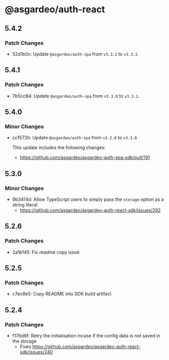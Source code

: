 # @asgardeo/auth-react

## 5.4.2

### Patch Changes

- 52d1b0c: Update `@asgardeo/auth-spa` from `v3.3.1` to `v3.3.2`.

## 5.4.1

### Patch Changes

- 7b5cc84: Update `@asgardeo/auth-spa` from `v3.3.0` to `v3.3.1`.

## 5.4.0

### Minor Changes

- ccf572b: Update `@asgardeo/auth-spa` from `v3.2.0` to `v3.3.0`

  This update includes the following changes:

  - https://github.com/asgardeo/asgardeo-auth-spa-sdk/pull/191

## 5.3.0

### Minor Changes

- 9b3414d: Allow TypeScript users to simply pass the `storage` option as a string literal
  - https://github.com/asgardeo/asgardeo-auth-react-sdk/issues/292

## 5.2.6

### Patch Changes

- 2a1b145: Fix readme copy issue

## 5.2.5

### Patch Changes

- c7ec8e5: Copy README into SDK build artifact

## 5.2.4

### Patch Changes

- f176d6f: Retry the initialisation incase if the config data is not saved in the storage
  - Fixes https://github.com/asgardeo/asgardeo-auth-react-sdk/issues/240
